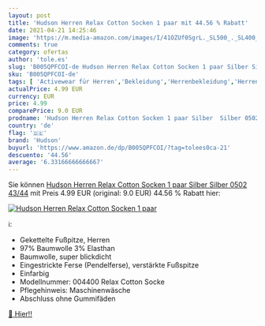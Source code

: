 ```yaml
---
layout: post
title: 'Hudson Herren Relax Cotton Socken 1 paar mit 44.56 % Rabatt'
date: 2021-04-21 14:25:46
image: 'https://m.media-amazon.com/images/I/41OZUf0SgrL._SL500_._SL400_.jpg'
comments: true
category: ofertas
author: 'tole.es'
slug: 'B005QPFCOI-de Hudson Herren Relax Cotton Socken 1 paar Silber Silber...'
sku: 'B005QPFCOI-de'
tags: [ 'Activewear für Herren','Bekleidung','Herrenbekleidung','Herrensocken','Outdoor Bekleidung für Herren','Outdoor Socken für Herren','Outdoor-Bekleidung','Socken & Strümpfe für Herren','Sport','Sport & Freizeit','Sport & Outdoor Aktivitäten, Bekleidung & Ausrüstung','Sportsocken für Herren','hudson', ]
actualPrice: 4.99 EUR
currency: EUR
price: 4.99
comparePrice: 9.0 EUR
prodname: 'Hudson Herren Relax Cotton Socken 1 paar Silber  Silber 0502  43/44'
country: 'de'
flag: '🇩🇪'
brand: 'Hudson'
buyurl: 'https://www.amazon.de/dp/B005QPFCOI/?tag=tolees0ca-21'
descuento: '44.56'
average: '6.33166666666667'
---
```


Sie können [Hudson Herren Relax Cotton Socken 1 paar Silber  Silber 0502  43/44](https://www.amazon.de/dp/B005QPFCOI/?tag=tolees0ca-21) mit Preis 4.99 EUR (original: 9.0 EUR) 44.56 % Rabatt hier:

[![Hudson Herren Relax Cotton Socken 1 paar](https://m.media-amazon.com/images/I/41OZUf0SgrL._SL500_._SL400_.jpg)](https://www.amazon.de/dp/B005QPFCOI/?tag=tolees0ca-21)

ℹ️:

- Gekettelte Fußpitze, Herren
- 97% Baumwolle 3% Elasthan
- Baumwolle, super blickdicht
- Eingestrickte Ferse (Pendelferse), verstärkte Fußspitze
- Einfarbig
- Modellnummer: 004400 Relax Cotton Socke
- Pflegehinweis: Maschinenwäsche
- Abschluss ohne Gummifäden

[🛒 Hier!!](https://www.amazon.de/dp/B005QPFCOI/?tag=tolees0ca-21)
